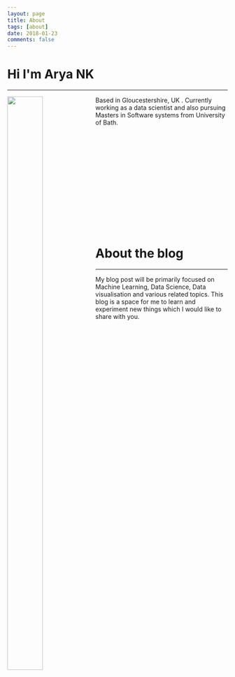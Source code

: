 ```yaml
---
layout: page
title: About
tags: [about]
date: 2018-01-23
comments: false
---
```

    
# Hi I'm Arya NK
---





<img src="https://raw.githubusercontent.com/Arya-NK/Arya_NK/gh-pages/assets/img/my_picture.jpg?token=ARK0QClMxNTIXV-F73soq2apEJ6ZQyX3ks5anX44wA%3D%3D" style="width:40%;height:58%;float:left;"/>

  Based in Gloucestershire, UK . Currently working as a data scientist and also pursuing Masters in Software systems from    University of Bath. 

<br/><br/><br/><br/><br/><br/><br/><br/><br/>
<br/><br/><br/><br/>


# About the blog
---
My blog post will be primarily focused on Machine Learning, Data Science, Data visualisation and various related topics. This blog is a space for me to learn and experiment new things which I would like to share with you.

